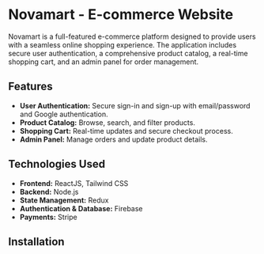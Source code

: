 # Novamart - E-commerce Website

Novamart is a full-featured e-commerce platform designed to provide users with a seamless online shopping experience. The application includes secure user authentication, a comprehensive product catalog, a real-time shopping cart, and an admin panel for order management.

## Features

- **User Authentication:** Secure sign-in and sign-up with email/password and Google authentication.
- **Product Catalog:** Browse, search, and filter products.
- **Shopping Cart:** Real-time updates and secure checkout process.
- **Admin Panel:** Manage orders and update product details.

## Technologies Used

- **Frontend:** ReactJS, Tailwind CSS
- **Backend:** Node.js
- **State Management:** Redux
- **Authentication & Database:** Firebase
- **Payments:** Stripe

## Installation
